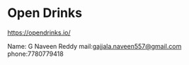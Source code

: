 #  Open Drinks



https://opendrinks.io/
 
Name: G Naveen Reddy
mail:gajjala.naveen557@gmail.com
phone:7780779418



